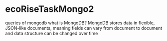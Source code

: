 # ecoRiseTaskMongo2
queries of mongodb
what is MongoDB?
MongoDB stores data in flexible, JSON-like documents, meaning fields can vary from document to document and data structure can be changed over time
